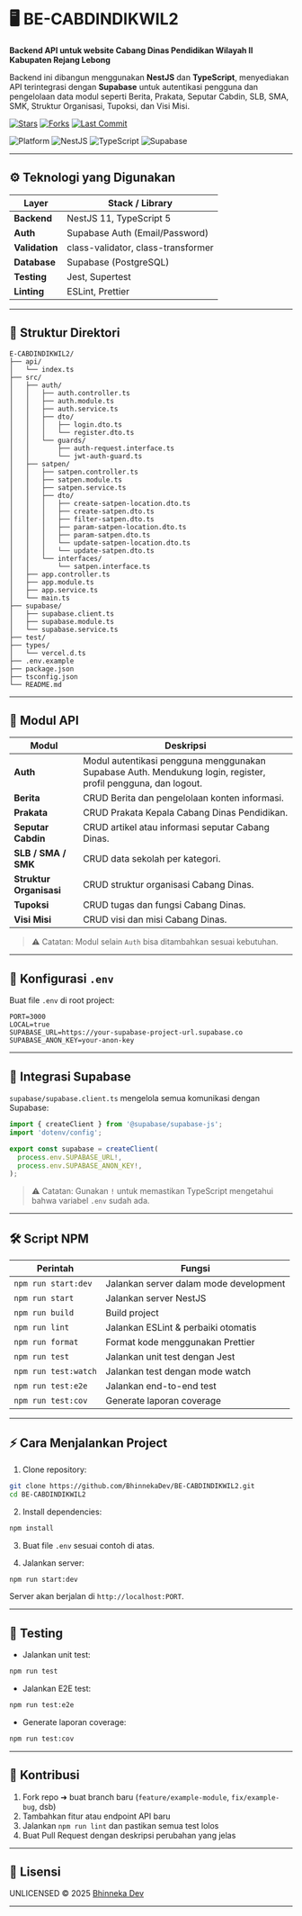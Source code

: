 # 🖥️ BE-CABDINDIKWIL2

**Backend API untuk website Cabang Dinas Pendidikan Wilayah II Kabupaten Rejang Lebong**

Backend ini dibangun menggunakan **NestJS** dan **TypeScript**, menyediakan API terintegrasi dengan **Supabase** untuk autentikasi pengguna dan pengelolaan data modul seperti Berita, Prakata, Seputar Cabdin, SLB, SMA, SMK, Struktur Organisasi, Tupoksi, dan Visi Misi.

[![Stars](https://img.shields.io/github/stars/BhinnekaDev/BE-CABDINDIKWIL2?style=flat-square)](https://github.com/BhinnekaDev/BE-CABDINDIKWIL2/stargazers)
[![Forks](https://img.shields.io/github/forks/BhinnekaDev/BE-CABDINDIKWIL2?style=flat-square)](https://github.com/BhinnekaDev/BE-CABDINDIKWIL2/network)
[![Last Commit](https://img.shields.io/github/last-commit/BhinnekaDev/BE-CABDINDIKWIL2?style=flat-square)](https://github.com/BhinnekaDev/BE-CABDINDIKWIL2/commits/master)

![Platform](https://img.shields.io/badge/platform-API-blue?style=flat-square)
![NestJS](https://img.shields.io/badge/NestJS-11-red?logo=nestjs&style=flat-square)
![TypeScript](https://img.shields.io/badge/TypeScript-5.x-3178C6?logo=typescript&logoColor=white&style=flat-square)
![Supabase](https://img.shields.io/badge/Supabase-Auth%20%26%20PostgreSQL-3FCF8E?logo=supabase&style=flat-square)

---

## ⚙️ Teknologi yang Digunakan

| Layer          | Stack / Library                    |
| -------------- | ---------------------------------- |
| **Backend**    | NestJS 11, TypeScript 5            |
| **Auth**       | Supabase Auth (Email/Password)     |
| **Validation** | class-validator, class-transformer |
| **Database**   | Supabase (PostgreSQL)              |
| **Testing**    | Jest, Supertest                    |
| **Linting**    | ESLint, Prettier                   |

---

## 📁 Struktur Direktori

```
E-CABDINDIKWIL2/
├── api/
│   └── index.ts
├── src/
│   ├── auth/
│   │   ├── auth.controller.ts
│   │   ├── auth.module.ts
│   │   ├── auth.service.ts
│   │   ├── dto/
│   │   │   ├── login.dto.ts
│   │   │   └── register.dto.ts
│   │   └── guards/
│   │       ├── auth-request.interface.ts
│   │       └── jwt-auth-guard.ts
│   ├── satpen/
│   │   ├── satpen.controller.ts
│   │   ├── satpen.module.ts
│   │   ├── satpen.service.ts
│   │   ├── dto/
│   │   │   ├── create-satpen-location.dto.ts
│   │   │   ├── create-satpen.dto.ts
│   │   │   ├── filter-satpen.dto.ts
│   │   │   ├── param-satpen-location.dto.ts
│   │   │   ├── param-satpen.dto.ts
│   │   │   └── update-satpen-location.dto.ts
│   │   │   └── update-satpen.dto.ts
│   │   └── interfaces/
│   │       └── satpen.interface.ts
│   ├── app.controller.ts
│   ├── app.module.ts
│   ├── app.service.ts
│   └── main.ts
├── supabase/
│   ├── supabase.client.ts
│   ├── supabase.module.ts
│   └── supabase.service.ts
├── test/
├── types/
│   └── vercel.d.ts
├── .env.example
├── package.json
├── tsconfig.json
└── README.md
```

---

## 🚀 Modul API

| Modul                   | Deskripsi                                                                                                     |
| ----------------------- | ------------------------------------------------------------------------------------------------------------- |
| **Auth**                | Modul autentikasi pengguna menggunakan Supabase Auth. Mendukung login, register, profil pengguna, dan logout. |
| **Berita**              | CRUD Berita dan pengelolaan konten informasi.                                                                 |
| **Prakata**             | CRUD Prakata Kepala Cabang Dinas Pendidikan.                                                                  |
| **Seputar Cabdin**      | CRUD artikel atau informasi seputar Cabang Dinas.                                                             |
| **SLB / SMA / SMK**     | CRUD data sekolah per kategori.                                                                               |
| **Struktur Organisasi** | CRUD struktur organisasi Cabang Dinas.                                                                        |
| **Tupoksi**             | CRUD tugas dan fungsi Cabang Dinas.                                                                           |
| **Visi Misi**           | CRUD visi dan misi Cabang Dinas.                                                                              |

> ⚠️ Catatan: Modul selain `Auth` bisa ditambahkan sesuai kebutuhan.

---

## 🔌 Konfigurasi `.env`

Buat file `.env` di root project:

```env
PORT=3000
LOCAL=true
SUPABASE_URL=https://your-supabase-project-url.supabase.co
SUPABASE_ANON_KEY=your-anon-key
```

---

## 🧩 Integrasi Supabase

`supabase/supabase.client.ts` mengelola semua komunikasi dengan Supabase:

```ts
import { createClient } from '@supabase/supabase-js';
import 'dotenv/config';

export const supabase = createClient(
  process.env.SUPABASE_URL!,
  process.env.SUPABASE_ANON_KEY!,
);
```

> ⚠️ Catatan: Gunakan `!` untuk memastikan TypeScript mengetahui bahwa variabel `.env` sudah ada.

---

## 🛠️ Script NPM

| Perintah             | Fungsi                                 |
| -------------------- | -------------------------------------- |
| `npm run start:dev`  | Jalankan server dalam mode development |
| `npm run start`      | Jalankan server NestJS                 |
| `npm run build`      | Build project                          |
| `npm run lint`       | Jalankan ESLint & perbaiki otomatis    |
| `npm run format`     | Format kode menggunakan Prettier       |
| `npm run test`       | Jalankan unit test dengan Jest         |
| `npm run test:watch` | Jalankan test dengan mode watch        |
| `npm run test:e2e`   | Jalankan end-to-end test               |
| `npm run test:cov`   | Generate laporan coverage              |

---

## ⚡ Cara Menjalankan Project

1. Clone repository:

```bash
git clone https://github.com/BhinnekaDev/BE-CABDINDIKWIL2.git
cd BE-CABDINDIKWIL2
```

2. Install dependencies:

```bash
npm install
```

3. Buat file `.env` sesuai contoh di atas.

4. Jalankan server:

```bash
npm run start:dev
```

Server akan berjalan di `http://localhost:PORT`.

---

## 🧪 Testing

- Jalankan unit test:

```bash
npm run test
```

- Jalankan E2E test:

```bash
npm run test:e2e
```

- Generate laporan coverage:

```bash
npm run test:cov
```

---

## 🤝 Kontribusi

1. Fork repo ➜ buat branch baru (`feature/example-module`, `fix/example-bug`, dsb)
2. Tambahkan fitur atau endpoint API baru
3. Jalankan `npm run lint` dan pastikan semua test lolos
4. Buat Pull Request dengan deskripsi perubahan yang jelas

---

## 📜 Lisensi

UNLICENSED © 2025 [Bhinneka Dev](https://github.com/BhinnekaDev)

---
